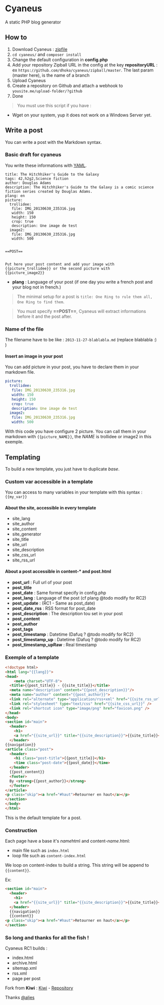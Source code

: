 # Cyaneus

A static PHP blog generator

## How to

1. Download Cyaneus : [zipfile](https://github.com/dhoko/cyaneus/zipball/master)
2. `cd cyaneus/` and `composer install`
3. Change the default configuration in **config.php**
4. Add your repository Zipball URL in the config at the key **repositoryURL** : ex `https://github.com/dhoko/cyaneus/zipball/master`. The last param (master here), is the name of a branch
5. Upload Cyaneus
6. Create a repository on Github and attach a webhook to `yousite.me/upload-folder/?github`
7. Done

> You must use this script if you have : 
- Wget on your system, yup it does not work on a Windows Server yet.


## Write a post

You can write a post with the Markdown syntax. 

### Basic draft for cyaneus

You write these informations with [YAML](http://wikipedia.org/wiki/YAML).

```
title: The Hitchhiker's Guide to the Galaxy
tags: 42,h2g2,Science fiction
author: Douglas Adams
description: The Hitchhiker's Guide to the Galaxy is a comic science fiction series created by Douglas Adams.
plang: en
picture: 
  trollidee:
   file: IMG_20130630_235316.jpg
   width: 150
   height: 150
   crop: true
   description: Une image de test
  image2:
   file: IMG_20130630_235316.jpg
   width: 500


==POST==


Put here your post content and add your image with {{picture_trollidee}} or the second picture with 
{{picture_image2}}
```

- **plang** : Language of your post (if one day you write a french post and your blog not in french.)

> The minimal setup for a post is `title: One Ring to rule them all, One Ring to find them`. 

> You must specify **==POST==**, Cyaneus will extract informations before it and the post after.

### Name of the file

The filename have to be like : `2013-11-27-blablabla.md` (replace blablabla :) )

#### Insert an image in your post

You can add picture in your post, you have to declare them in your markdown file.

```yaml
picture: 
  trollidee:
   file: IMG_20130630_235316.jpg
   width: 150
   height: 150
   crop: true
   description: Une image de test
  image2:
   file: IMG_20130630_235316.jpg
   width: 500
```

With this code you have configure 2 picture. You can call them in your markdown with `{{picture_NAME}}`, the *NAME* is trollidee or image2 in this exemple.


## Templating

To build a new template, you just have to duplicate *base*.

### Custom var accessible in a template

You can access to many variables in your template with this syntax : `{{my_var}}`

#### About the site, accessible in every template

- site_lang
- site_author
- site_content
- site_generator
- site_title
- site_url
- site_description
- site_css_url
- site_rss_url

#### About a post accessible in content-* and post.html

- **post_url** : Full url of your post
- **post_title** 
- **post_date** : Same format specify in config.php
- **post_lang** : Language of the post (cf plang @todo modify for RC2)
- **post_update** : (RC1 - Same as post_date)
- **post_date_rss** : RSS format for post_date
- **post_description** : The description tou set in your post
- **post_content** 
- **post_author** 
- **post_tags** 
- **post_timestamp** : Datetime (Dafuq ? @todo modify for RC2)
- **post_timestamp_up** : Datetime (Dafuq ? @todo modify for RC2)
- **post_timestamp_upRaw** : Real timestamp

### Exemple of a template

```html
<!doctype html>
<html lang="{{lang}}">
<head>
    <meta charset="UTF-8">
  <title>{{post_title}} - {{site_title}}</title>
  <meta name="description" content="{{post_description}}"/>
  <meta name="author" content="{{post_author}}">
  <link rel="alternate" type="application/rss+xml" href="{{site_rss_url}}" />
  <link rel="stylesheet" type="text/css" href="{{site_css_url}}" />
  <link rel="shortcut icon" type="image/png" href="favicon.png" />
</head>
<body>
<section id="main">
  <header>
    <h1>
    <a href="{{site_url}}" title="{{site_description}}">{{site_title}}</a></h1>
  </header>
{{navigation}}
<article class="post">
  <header>
    <h1 class="post-title">{{post_title}}</h1>
    <time class="post-date">{{post_date}}</time>
  </header>
  {{post_content}}
  <footer>
  By <strong>{{post_author}}</strong>
  </footer>
</article>
<p class="skip"><a href="#haut">Retourner en haut</a></p>
</section>
</body>
</html>
```

This is the default template for a post. 

### Construction

Each page have a base it's *name*html and content-*name*.html:

- main file such as `index.html`
- loop file such as `content-index.html`

We loop on content-index to build a string. This string will be append to `{{content}}`.

Ex: 

```html
<section id="main">
  <header>
    <h1>
    <a href="{{site_url}}" title="{{site_description}}">{{site_title}}</a></h1>
  </header>
  {{navigation}}
  {{content}}
<p class="skip"><a href="#haut">Retourner en haut</a></p>
</section>
```

### So long and thanks for all the fish !

Cyaneus RC1 builds :

- index.html
- archive.html
- sitemap.xml
- rss.xml
- page per post

Fork from **Kiwi** : [Kiwi](http://jeunes-science.org/kiwi/) - [Repository](http://darcsden.com/aljes/kiwi-0)

Thanks [@aljes](https://twitter.com/aljes)

